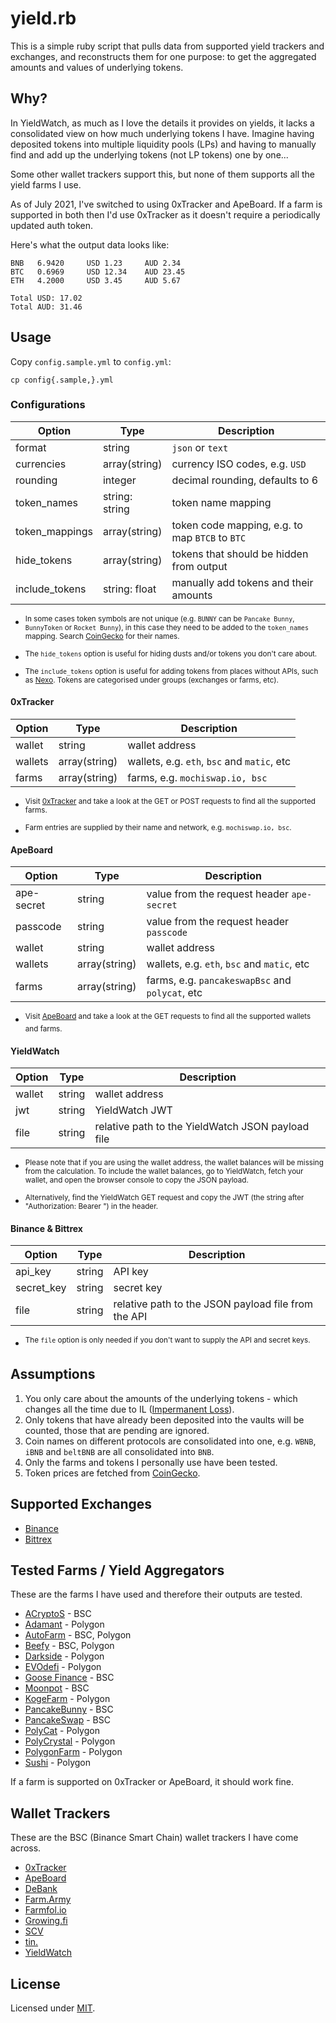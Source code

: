 # yield.rb

This is a simple ruby script that pulls data from supported yield trackers and exchanges, and reconstructs them for one purpose: to get the aggregated amounts and values of underlying tokens.

## Why?

In YieldWatch, as much as I love the details it provides on yields, it lacks a consolidated view on how much underlying tokens I have. Imagine having deposited tokens into multiple liquidity pools (LPs) and having to manually find and add up the underlying tokens (not LP tokens) one by one...

Some other wallet trackers support this, but none of them supports all the yield farms I use.

As of July 2021, I've switched to using 0xTracker and ApeBoard. If a farm is supported in both then I'd use 0xTracker as it doesn't require a periodically updated auth token.

Here's what the output data looks like:

    BNB   6.9420     USD 1.23     AUD 2.34
    BTC   0.6969     USD 12.34    AUD 23.45
    ETH   4.2000     USD 3.45     AUD 5.67

    Total USD: 17.02
    Total AUD: 31.46

## Usage

Copy `config.sample.yml` to `config.yml`:

    cp config{.sample,}.yml

### Configurations

| Option         | Type           | Description                                     |
| -------------- | -------------- | ----------------------------------------------- |
| format         | string         | `json` or `text`                                |
| currencies     | array(string)  | currency ISO codes, e.g. `USD`                  |
| rounding       | integer        | decimal rounding, defaults to 6                 |
| token_names    | string: string | token name mapping                              |
| token_mappings | array(string)  | token code mapping, e.g. to map `BTCB` to `BTC` |
| hide_tokens    | array(string)  | tokens that should be hidden from output        |
| include_tokens | string: float  | manually add tokens and their amounts           |

- <sup>In some cases token symbols are not unique (e.g. `BUNNY` can be `Pancake Bunny`, `BunnyToken` or `Rocket Bunny`), in this case they need to be added to the `token_names` mapping. Search [CoinGecko](https://www.coingecko.com/) for their names.</sup>

- <sup>The `hide_tokens` option is useful for hiding dusts and/or tokens you don't care about.</sup>

- <sup>The `include_tokens` option is useful for adding tokens from places without APIs, such as [Nexo](https://nexo.io/). Tokens are categorised under groups (exchanges or farms, etc).</sup>

#### 0xTracker

| Option  | Type          | Description                                 |
| ------- | ------------- | ------------------------------------------- |
| wallet  | string        | wallet address                              |
| wallets | array(string) | wallets, e.g. `eth`, `bsc` and `matic`, etc |
| farms   | array(string) | farms, e.g. `mochiswap.io, bsc`             |

- <sup>Visit [0xTracker](https://0xtracker.app/) and take a look at the GET or POST requests to find all the supported farms.</sup>

- <sup>Farm entries are supplied by their name and network, e.g. `mochiswap.io, bsc`.</sup>

#### ApeBoard

| Option     | Type          | Description                                     |
| ---------- | ------------- | ----------------------------------------------- |
| ape-secret | string        | value from the request header `ape-secret`      |
| passcode   | string        | value from the request header `passcode`        |
| wallet     | string        | wallet address                                  |
| wallets    | array(string) | wallets, e.g. `eth`, `bsc` and `matic`, etc     |
| farms      | array(string) | farms, e.g. `pancakeswapBsc` and `polycat`, etc |

- <sup>Visit [ApeBoard](https://apeboard.finance/) and take a look at the GET requests to find all the supported wallets and farms.</sup>

#### YieldWatch

| Option | Type   | Description                                       |
| ------ | ------ | ------------------------------------------------- |
| wallet | string | wallet address                                    |
| jwt    | string | YieldWatch JWT                                    |
| file   | string | relative path to the YieldWatch JSON payload file |

- <sup>Please note that if you are using the wallet address, the wallet balances will be missing from the calculation. To include the wallet balances, go to YieldWatch, fetch your wallet, and open the browser console to copy the JSON payload.</sup>

- <sup>Alternatively, find the YieldWatch GET request and copy the JWT (the string after "Authorization: Bearer ") in the header.</sup>

#### Binance & Bittrex

| Option     | Type   | Description                                         |
| ---------- | ------ | --------------------------------------------------- |
| api_key    | string | API key                                             |
| secret_key | string | secret key                                          |
| file       | string | relative path to the JSON payload file from the API |

- <sup>The `file` option is only needed if you don't want to supply the API and secret keys.</sup>

## Assumptions

1. You only care about the amounts of the underlying tokens - which changes all the time due to IL ([Impermanent Loss](https://www.google.com/search?q=impermanent+loss)).
1. Only tokens that have already been deposited into the vaults will be counted, those that are pending are ignored.
1. Coin names on different protocols are consolidated into one, e.g. `WBNB`, `iBNB` and `beltBNB` are all consolidated into `BNB`.
1. Only the farms and tokens I personally use have been tested.
1. Token prices are fetched from [CoinGecko](https://www.coingecko.com/).

## Supported Exchanges

- [Binance](https://www.binance.com/)
- [Bittrex](https://bittrex.com/)

## Tested Farms / Yield Aggregators

These are the farms I have used and therefore their outputs are tested.

- [ACryptoS](https://acryptos.com/) - BSC
- [Adamant](https://adamant.finance/) - Polygon
- [AutoFarm](https://autofarm.network/) - BSC, Polygon
- [Beefy](https://beefy.finance/) - BSC, Polygon
- [Darkside](https://darkside.finance/) - Polygon
- [EVOdefi](https://evo-matic.com/) - Polygon
- [Goose Finance](https://goosedefi.com/) - BSC
- [Moonpot](https://moonpot.com/) - BSC
- [KogeFarm](https://kogefarm.io/) - Polygon
- [PancakeBunny](https://pancakebunny.finance/) - BSC
- [PancakeSwap](https://pancakeswap.finance/) - BSC
- [PolyCat](https://polycat.finance/) - Polygon
- [PolyCrystal](https://polycrystal.finance/) - Polygon
- [PolygonFarm](https://polygonfarm.finance/) - Polygon
- [Sushi](https://sushi.com/) - Polygon

If a farm is supported on 0xTracker or ApeBoard, it should work fine.

## Wallet Trackers

These are the BSC (Binance Smart Chain) wallet trackers I have come across.

- [0xTracker](https://0xtracker.app/)
- [ApeBoard](https://apeboard.finance/)
- [DeBank](https://debank.com/)
- [Farm.Army](https://farm.army/)
- [Farmfol.io](https://farmfol.io/)
- [Growing.fi](https://www.growing.fi/)
- [SCV](https://scv.finance/)
- [tin.](https://tin.network/)
- [YieldWatch](https://www.yieldwatch.net/)

## License

Licensed under [MIT](http://fredwu.mit-license.org/).
